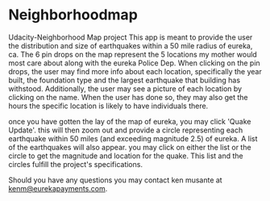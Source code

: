 # Neighborhoodmap
Udacity-Neighborhood Map project
This app is meant to provide the user the distribution and size of earthquakes within a 50 mile radius of eureka, ca.
The 6 pin drops on the map represent the 5 locations my mother would most care about along with the eureka Police Dep.
When clicking on the pin drops, the user may find more info about each location, specifically the year built, the foundation type and the largest earthquake that building has withstood.
Additionally, the user may see a picture of each location by clicking on the name.  When the user has done so, they may also get the hours the specific location is likely to have individuals there.

once you have gotten the lay of the map of eureka, you may click 'Quake Update'.  this will then zoom out and provide a circle representing each earthquake within 50 miles (and exceeding magnitude 2.5) of eureka.  A list of the earthquakes will also appear.  you may click on either the list or the circle to get the magnitude and location for the quake.  This list and the circles fulfill the project's specifications.  

Should you have any questions you may contact ken musante at kenm@eurekapayments.com.  

